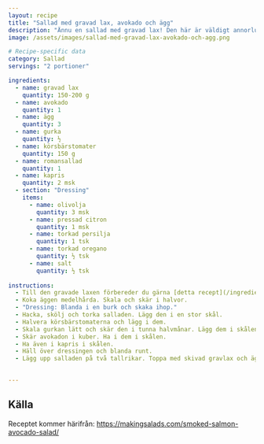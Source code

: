 ```yaml
---
layout: recipe
title: "Sallad med gravad lax, avokado och ägg"
description: "Ännu en sallad med gravad lax! Den här är väldigt annorlunda mot den andra, men också väldigt god och fräsch!"
image: /assets/images/sallad-med-gravad-lax-avokado-och-agg.png

# Recipe-specific data
category: Sallad
servings: "2 portioner"

ingredients:
  - name: gravad lax
    quantity: 150-200 g
  - name: avokado
    quantity: 1
  - name: ägg
    quantity: 3
  - name: gurka
    quantity: ½
  - name: körsbärstomater
    quantity: 150 g
  - name: romansallad
    quantity: 1
  - name: kapris
    quantity: 2 msk
  - section: "Dressing"
    items:
      - name: olivolja
        quantity: 3 msk
      - name: pressad citron
        quantity: 1 msk
      - name: torkad persilja
        quantity: 1 tsk
      - name: torkad oregano
        quantity: ½ tsk
      - name: salt
        quantity: ½ tsk
        
instructions:
  - Till den gravade laxen förbereder du gärna [detta recept](/ingrediens/gravad-lax-med-dill-och-citron) och använder hälften här.
  - Koka äggen medelhårda. Skala och skär i halvor.
  - "Dressing: Blanda i en burk och skaka ihop."
  - Hacka, skölj och torka salladen. Lägg den i en stor skål.
  - Halvera körsbärstomaterna och lägg i dem.
  - Skala gurkan lätt och skär den i tunna halvmånar. Lägg dem i skålen.
  - Skär avokadon i kuber. Ha i dem i skålen.
  - Ha även i kapris i skålen.
  - Häll över dressingen och blanda runt.
  - Lägg upp salladen på två tallrikar. Toppa med skivad gravlax och ägghalvor.
  

---
```

## Källa

Receptet kommer härifrån: https://makingsalads.com/smoked-salmon-avocado-salad/


